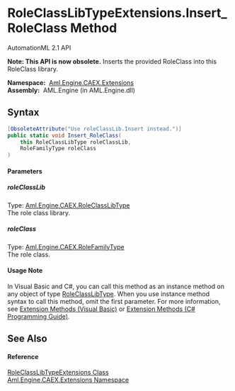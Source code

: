 RoleClassLibTypeExtensions.Insert_RoleClass Method
==================================================
AutomationML 2.1 API

**Note: This API is now obsolete.**
Inserts the provided RoleClass into this RoleClass library.

  **Namespace:**  [Aml.Engine.CAEX.Extensions][1]  
  **Assembly:**  AML.Engine (in AML.Engine.dll)

Syntax
------

```csharp
[ObsoleteAttribute("Use roleClassLib.Insert instead.")]
public static void Insert_RoleClass(
	this RoleClassLibType roleClassLib,
	RoleFamilyType roleClass
)
```

#### Parameters

##### *roleClassLib*
Type: [Aml.Engine.CAEX.RoleClassLibType][2]  
The role class library.

##### *roleClass*
Type: [Aml.Engine.CAEX.RoleFamilyType][3]  
The role class.

#### Usage Note
In Visual Basic and C#, you can call this method as an instance method on any object of type [RoleClassLibType][2]. When you use instance method syntax to call this method, omit the first parameter. For more information, see [Extension Methods (Visual Basic)][4] or [Extension Methods (C# Programming Guide)][5].

See Also
--------

#### Reference
[RoleClassLibTypeExtensions Class][6]  
[Aml.Engine.CAEX.Extensions Namespace][1]  

[1]: ../README.md
[2]: ../../Aml.Engine.CAEX/RoleClassLibType/README.md
[3]: ../../Aml.Engine.CAEX/RoleFamilyType/README.md
[4]: https://docs.microsoft.com/dotnet/visual-basic/programming-guide/language-features/procedures/extension-methods
[5]: https://docs.microsoft.com/dotnet/csharp/programming-guide/classes-and-structs/extension-methods
[6]: README.md
[7]: https://www.automationml.org
[8]: ../../icons/logoShade.png